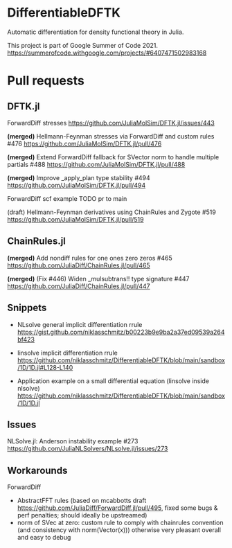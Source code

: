 # DifferentiableDFTK

Automatic differentiation for density functional theory in Julia.

This project is part of Google Summer of Code 2021.
https://summerofcode.withgoogle.com/projects/#6407471502983168



# Pull requests

## DFTK.jl

ForwardDiff stresses
https://github.com/JuliaMolSim/DFTK.jl/issues/443

**(merged)** Hellmann-Feynman stresses via ForwardDiff and custom rules #476
https://github.com/JuliaMolSim/DFTK.jl/pull/476

**(merged)** Extend ForwardDiff fallback for SVector norm to handle multiple partials #488
https://github.com/JuliaMolSim/DFTK.jl/pull/488

**(merged)** Improve _apply_plan type stability #494
https://github.com/JuliaMolSim/DFTK.jl/pull/494

ForwardDiff scf example
TODO pr to main

(draft) Hellmann-Feynman derivatives using ChainRules and Zygote #519
https://github.com/JuliaMolSim/DFTK.jl/pull/519

## ChainRules.jl

**(merged)** Add nondiff rules for one ones zero zeros #465
https://github.com/JuliaDiff/ChainRules.jl/pull/465

**(merged)** (Fix #446) Widen _mulsubtrans!! type signature #447
https://github.com/JuliaDiff/ChainRules.jl/pull/447

## Snippets

- NLsolve general implicit differentiation rrule
https://gist.github.com/niklasschmitz/b00223b9e9ba2a37ed09539a264bf423

- linsolve implicit differentiation rrule https://github.com/niklasschmitz/DifferentiableDFTK/blob/main/sandbox/1D/1D.jl#L128-L140

- Application example on a small differential equation (linsolve inside nlsolve) https://github.com/niklasschmitz/DifferentiableDFTK/blob/main/sandbox/1D/1D.jl

## Issues

NLSolve.jl: Anderson instability example #273
https://github.com/JuliaNLSolvers/NLsolve.jl/issues/273


## Workarounds

ForwardDiff
- AbstractFFT rules (based on mcabbotts draft https://github.com/JuliaDiff/ForwardDiff.jl/pull/495, fixed some bugs & perf penalties; should ideally be upstreamed)
- norm of SVec at zero: custom rule to comply with chainrules convention (and consistency with norm(Vector(x)))
otherwise very pleasant overall and easy to debug


